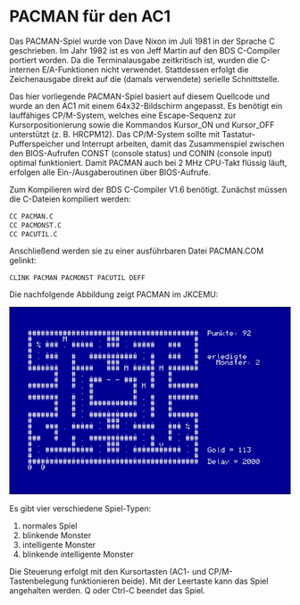 # PACMAN für den AC1
Das PACMAN-Spiel wurde von Dave Nixon im Juli 1981 in der Sprache C
geschrieben. Im Jahr 1982 ist es von Jeff Martin auf den BDS C-Compiler
portiert worden.
Da die Terminalausgabe zeitkritisch ist, wurden die C-internen E/A-Funktionen
nicht verwendet. Stattdessen erfolgt die Zeichenausgabe direkt auf die
(damals verwendete) serielle Schnittstelle.

Das hier vorliegende PACMAN-Spiel basiert auf diesem Quellcode und wurde
an den AC1 mit einem 64x32-Bildschirm angepasst.
Es benötigt ein lauffähiges CP/M-System, welches eine Escape-Sequenz zur
Kursorpositionierung sowie die Kommandos Kursor_ON und Kursor_OFF unterstützt
(z. B. HRCPM12).
Das CP/M-System sollte mit Tastatur-Pufferspeicher und Interrupt arbeiten,
damit das Zusammenspiel zwischen den BIOS-Aufrufen CONST (console status)
und CONIN (console input) optimal funktioniert.
Damit PACMAN auch bei 2 MHz CPU-Takt flüssig läuft, erfolgen alle 
Ein-/Ausgaberoutinen über BIOS-Aufrufe. 

Zum Kompilieren wird der BDS C-Compiler V1.6 benötigt.
Zunächst müssen die C-Dateien kompiliert werden:
```
CC PACMAN.C
CC PACMONST.C
CC PACUTIL.C
```

Anschließend werden sie zu einer ausführbaren Datei PACMAN.COM gelinkt:
```
CLINK PACMAN PACMONST PACUTIL DEFF
```

Die nachfolgende Abbildung zeigt PACMAN im JKCEMU:

![Bildschirmcopy von PACMAN](https://github.com/friedertonn/PACMAN/blob/main/Fotos/PACMAN.png?raw=true)

Es gibt vier verschiedene Spiel-Typen:
1. normales Spiel
2. blinkende Monster
3. intelligente Monster
4. blinkende intelligente Monster

Die Steuerung erfolgt mit den Kursortasten (AC1- und CP/M-Tastenbelegung
funktionieren beide).
Mit der Leertaste kann das Spiel angehalten werden. Q oder Ctrl-C beendet
das Spiel. 
